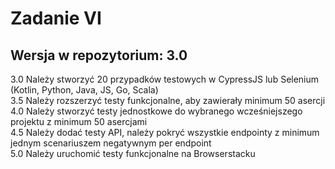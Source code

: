 # Zadanie VI

## Wersja w repozytorium: 3.0

3.0 Należy stworzyć 20 przypadków testowych w CypressJS lub Selenium
(Kotlin, Python, Java, JS, Go, Scala)  
3.5 Należy rozszerzyć testy funkcjonalne, aby zawierały minimum 50
asercji  
4.0 Należy stworzyć testy jednostkowe do wybranego wcześniejszego
projektu z minimum 50 asercjami  
4.5 Należy dodać testy API, należy pokryć wszystkie endpointy z
minimum jednym scenariuszem negatywnym per endpoint  
5.0 Należy uruchomić testy funkcjonalne na Browserstacku
